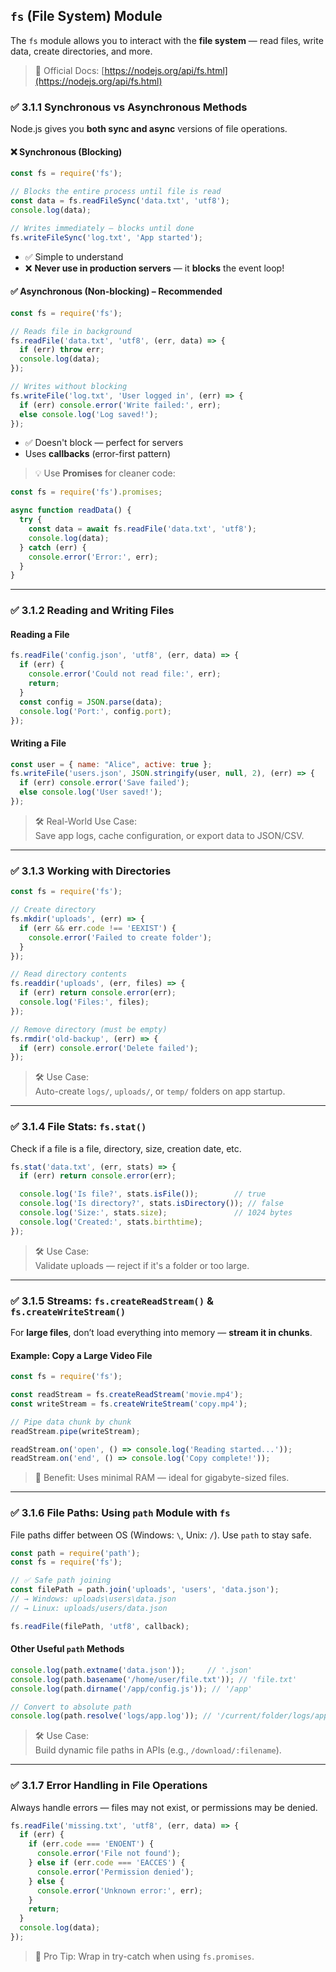 ##  `fs` (File System) Module

The `fs` module allows you to interact with the **file system** — read files, write data, create directories, and more.

> 🔗 Official Docs: [https://nodejs.org/api/fs.html](https://nodejs.org/api/fs.html)

### ✅ 3.1.1 Synchronous vs Asynchronous Methods

Node.js gives you **both sync and async** versions of file operations.

#### ❌ Synchronous (Blocking)
```js
const fs = require('fs');

// Blocks the entire process until file is read
const data = fs.readFileSync('data.txt', 'utf8');
console.log(data);

// Writes immediately — blocks until done
fs.writeFileSync('log.txt', 'App started');
```
- ✅ Simple to understand
- ❌ **Never use in production servers** — it **blocks** the event loop!

#### ✅ Asynchronous (Non-blocking) – Recommended
```js
const fs = require('fs');

// Reads file in background
fs.readFile('data.txt', 'utf8', (err, data) => {
  if (err) throw err;
  console.log(data);
});

// Writes without blocking
fs.writeFile('log.txt', 'User logged in', (err) => {
  if (err) console.error('Write failed:', err);
  else console.log('Log saved!');
});
```
- ✅ Doesn't block — perfect for servers
- Uses **callbacks** (error-first pattern)

> 💡 Use **Promises** for cleaner code:
```js
const fs = require('fs').promises;

async function readData() {
  try {
    const data = await fs.readFile('data.txt', 'utf8');
    console.log(data);
  } catch (err) {
    console.error('Error:', err);
  }
}
```

---

### ✅ 3.1.2 Reading and Writing Files

#### Reading a File
```js
fs.readFile('config.json', 'utf8', (err, data) => {
  if (err) {
    console.error('Could not read file:', err);
    return;
  }
  const config = JSON.parse(data);
  console.log('Port:', config.port);
});
```

#### Writing a File
```js
const user = { name: "Alice", active: true };
fs.writeFile('users.json', JSON.stringify(user, null, 2), (err) => {
  if (err) console.error('Save failed');
  else console.log('User saved!');
});
```

> 🛠 Real-World Use Case:  
Save app logs, cache configuration, or export data to JSON/CSV.

---

### ✅ 3.1.3 Working with Directories

```js
const fs = require('fs');

// Create directory
fs.mkdir('uploads', (err) => {
  if (err && err.code !== 'EEXIST') {
    console.error('Failed to create folder');
  }
});

// Read directory contents
fs.readdir('uploads', (err, files) => {
  if (err) return console.error(err);
  console.log('Files:', files);
});

// Remove directory (must be empty)
fs.rmdir('old-backup', (err) => {
  if (err) console.error('Delete failed');
});
```

> 🛠 Use Case:  
Auto-create `logs/`, `uploads/`, or `temp/` folders on app startup.

---

### ✅ 3.1.4 File Stats: `fs.stat()`

Check if a file is a file, directory, size, creation date, etc.

```js
fs.stat('data.txt', (err, stats) => {
  if (err) return console.error(err);

  console.log('Is file?', stats.isFile());        // true
  console.log('Is directory?', stats.isDirectory()); // false
  console.log('Size:', stats.size);               // 1024 bytes
  console.log('Created:', stats.birthtime);
});
```

> 🛠 Use Case:  
Validate uploads — reject if it's a folder or too large.

---

### ✅ 3.1.5 Streams: `fs.createReadStream()` & `fs.createWriteStream()`

For **large files**, don’t load everything into memory — **stream it in chunks**.

#### Example: Copy a Large Video File
```js
const fs = require('fs');

const readStream = fs.createReadStream('movie.mp4');
const writeStream = fs.createWriteStream('copy.mp4');

// Pipe data chunk by chunk
readStream.pipe(writeStream);

readStream.on('open', () => console.log('Reading started...'));
readStream.on('end', () => console.log('Copy complete!'));
```

> 🚀 Benefit: Uses minimal RAM — ideal for gigabyte-sized files.

---

### ✅ 3.1.6 File Paths: Using `path` Module with `fs`

File paths differ between OS (Windows: `\`, Unix: `/`). Use `path` to stay safe.

```js
const path = require('path');
const fs = require('fs');

// ✅ Safe path joining
const filePath = path.join('uploads', 'users', 'data.json');
// → Windows: uploads\users\data.json
// → Linux: uploads/users/data.json

fs.readFile(filePath, 'utf8', callback);
```

#### Other Useful `path` Methods
```js
console.log(path.extname('data.json'));     // '.json'
console.log(path.basename('/home/user/file.txt')); // 'file.txt'
console.log(path.dirname('/app/config.js')); // '/app'

// Convert to absolute path
console.log(path.resolve('logs/app.log')); // '/current/folder/logs/app.log'
```

> 🛠 Use Case:  
Build dynamic file paths in APIs (e.g., `/download/:filename`).

---

### ✅ 3.1.7 Error Handling in File Operations

Always handle errors — files may not exist, or permissions may be denied.

```js
fs.readFile('missing.txt', 'utf8', (err, data) => {
  if (err) {
    if (err.code === 'ENOENT') {
      console.error('File not found');
    } else if (err.code === 'EACCES') {
      console.error('Permission denied');
    } else {
      console.error('Unknown error:', err);
    }
    return;
  }
  console.log(data);
});
```

> 🔐 Pro Tip: Wrap in try-catch when using `fs.promises`.
